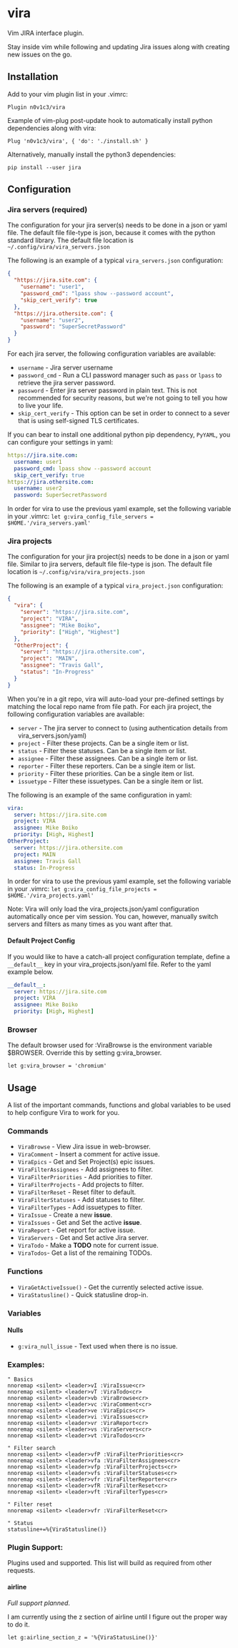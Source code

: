 # vira

Vim JIRA interface plugin.

Stay inside vim while following and updating Jira issues
along with creating new issues on the go.

## Installation

Add to your vim plugin list in your .vimrc:

```
Plugin n0v1c3/vira
```

Example of vim-plug post-update hook to automatically install python dependencies along with vira:

```
Plug 'n0v1c3/vira', { 'do': './install.sh' }
```

Alternatively, manually install the python3 dependencies:

```
pip install --user jira
```

## Configuration

### Jira servers (required)

The configuration for your jira server(s) needs to be done in a json or yaml file.
The default file file-type is json, because it comes with the python standard library. The default file location is `~/.config/vira/vira_servers.json`

The following is an example of a typical `vira_servers.json` configuration:

```json
{
  "https://jira.site.com": {
    "username": "user1",
    "password_cmd": "lpass show --password account",
    "skip_cert_verify": true
  },
  "https://jira.othersite.com": {
    "username": "user2",
    "password": "SuperSecretPassword"
  }
}
```

For each jira server, the following configuration variables are available:

- `username` - Jira server username
- `password_cmd` - Run a CLI password manager such as `pass` or `lpass` to retrieve the jira server password.
- `password` - Enter jira server password in plain text. This is not recommended for security reasons, but we're not going to tell you how to live your life.
- `skip_cert_verify` - This option can be set in order to connect to a sever that is using self-signed TLS certificates.

If you can bear to install one additional python pip dependency, `PyYAML`, you can configure your settings in yaml:

```yaml
https://jira.site.com:
  username: user1
  password_cmd: lpass show --password account
  skip_cert_verify: true
https://jira.othersite.com:
  username: user2
  password: SuperSecretPassword
```

In order for vira to use the previous yaml example, set the following variable in your .vimrc:
`let g:vira_config_file_servers = $HOME.'/vira_servers.yaml'`

### Jira projects

The configuration for your jira project(s) needs to be done in a json or yaml file.
Similar to jira servers, default file file-type is json. The default file location is `~/.config/vira/vira_projects.json`

The following is an example of a typical `vira_project.json` configuration:

```json
{
  "vira": {
    "server": "https://jira.site.com",
    "project": "VIRA",
    "assignee": "Mike Boiko",
    "priority": ["High", "Highest"]
  },
  "OtherProject": {
    "server": "https://jira.othersite.com",
    "project": "MAIN",
    "assignee": "Travis Gall",
    "status": "In-Progress"
  }
}
```

When you're in a git repo, vira will auto-load your pre-defined settings by matching the local repo name from file path.
For each jira project, the following configuration variables are available:

- `server` - The jira server to connect to (using authentication details from vira_servers.json/yaml)
- `project` - Filter these projects. Can be a single item or list.
- `status` - Filter these statuses. Can be a single item or list.
- `assignee` - Filter these assignees. Can be a single item or list.
- `reporter` - Filter these reporters. Can be a single item or list.
- `priority` - Filter these priorities. Can be a single item or list.
- `issuetype` - Filter these issuetypes. Can be a single item or list.

The following is an example of the same configuration in yaml:

```yaml
vira:
  server: https://jira.site.com
  project: VIRA
  assignee: Mike Boiko
  priority: [High, Highest]
OtherProject:
  server: https://jira.othersite.com
  project: MAIN
  assignee: Travis Gall
  status: In-Progress
```

In order for vira to use the previous yaml example, set the following variable in your .vimrc:
`let g:vira_config_file_projects = $HOME.'/vira_projects.yaml'`

Note: Vira will only load the vira_projects.json/yaml configuration automatically once per vim session. You can, however, manually switch servers and filters as many times as you want after that.

#### Default Project Config

If you would like to have a catch-all project configuration template, define a `__default__` key in your vira_projects.json/yaml file. Refer to the yaml example below.

```yaml
__default__:
  server: https://jira.site.com
  project: VIRA
  assignee: Mike Boiko
  priority: [High, Highest]
```

### Browser

The default browser used for :ViraBrowse is the environment variable \$BROWSER. Override this by setting g:vira_browser.

```
let g:vira_browser = 'chromium'
```

## Usage

A list of the important commands, functions and global variables
to be used to help configure Vira to work for you.

### Commands

- `ViraBrowse` - View Jira issue in web-browser.
- `ViraComment` - Insert a comment for active issue.
- `ViraEpics` - Get and Set Project(s) epic issues.
- `ViraFilterAssignees` - Add assignees to filter.
- `ViraFilterPriorities` - Add priorities to filter.
- `ViraFilterProjects` - Add projects to filter.
- `ViraFilterReset` - Reset filter to default.
- `ViraFilterStatuses` - Add statuses to filter.
- `ViraFilterTypes` - Add issuetypes to filter.
- `ViraIssue` - Create a new **issue**.
- `ViraIssues` - Get and Set the active **issue**.
- `ViraReport` - Get report for active issue.
- `ViraServers` - Get and Set active Jira server.
- `ViraTodo` - Make a **TODO** note for current issue.
- `ViraTodos`- Get a list of the remaining TODOs.

### Functions

- `ViraGetActiveIssue()` - Get the currently selected active issue.
- `ViraStatusline()` - Quick statusline drop-in.

### Variables

#### Nulls

- `g:vira_null_issue` - Text used when there is no issue.

### Examples:

```
" Basics
nnoremap <silent> <leader>vI :ViraIssue<cr>
nnoremap <silent> <leader>vT :ViraTodo<cr>
nnoremap <silent> <leader>vb :ViraBrowse<cr>
nnoremap <silent> <leader>vc :ViraComment<cr>
nnoremap <silent> <leader>ve :ViraEpics<cr>
nnoremap <silent> <leader>vi :ViraIssues<cr>
nnoremap <silent> <leader>vr :ViraReport<cr>
nnoremap <silent> <leader>vs :ViraServers<cr>
nnoremap <silent> <leader>vt :ViraTodos<cr>

" Filter search
nnoremap <silent> <leader>vfP :ViraFilterPriorities<cr>
nnoremap <silent> <leader>vfa :ViraFilterAssignees<cr>
nnoremap <silent> <leader>vfp :ViraFilterProjects<cr>
nnoremap <silent> <leader>vfs :ViraFilterStatuses<cr>
nnoremap <silent> <leader>vfr :ViraFilterReporter<cr>
nnoremap <silent> <leader>vfR :ViraFilterReset<cr>
nnoremap <silent> <leader>vft :ViraFilterTypes<cr>

" Filter reset
nnoremap <silent> <leader>vfr :ViraFilterReset<cr>

" Status
statusline+=%{ViraStatusline()}
```

### Plugin Support:

Plugins used and supported. This list will build as required
from other requests.

#### airline

_Full support planned_.

I am currently using the z section of airline until I figure
out the proper way to do it.

```
let g:airline_section_z = '%{ViraStatusLine()}'
```
